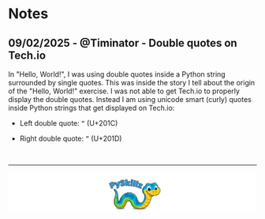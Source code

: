 # Notes

## 09/02/2025 - @Timinator - Double quotes on Tech.io

In "Hello, World!", I was using double quotes inside a Python string surrounded by single quotes. This was inside the story I tell about the origin of the "Hello, World!" exercise. I was not able to get Tech.io to properly display the double quotes. Instead I am using unicode smart (curly) quotes inside Python strings that get displayed on Tech.io:

* Left double quote: `“` (U+201C)

* Right double quote: `”` (U+201D)


<BR>

************

[![PySkillz](../../graphics/PySkillzFooter.png)](skillz-catalog)
